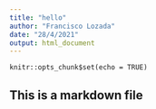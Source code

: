 ```yaml
---
title: "hello"
author: "Francisco Lozada"
date: "28/4/2021"
output: html_document
---
```


```{r setup, include=FALSE}
knitr::opts_chunk$set(echo = TRUE)
```

## This is a markdown file